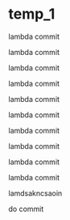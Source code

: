 # temp_1

lambda commit

lambda commit

lambda commit

lambda commit

lambda commit

lambda commit

lambda commit

lambda commit

lambda commit

lambda commit

lamdsakncsaoin

do commit
